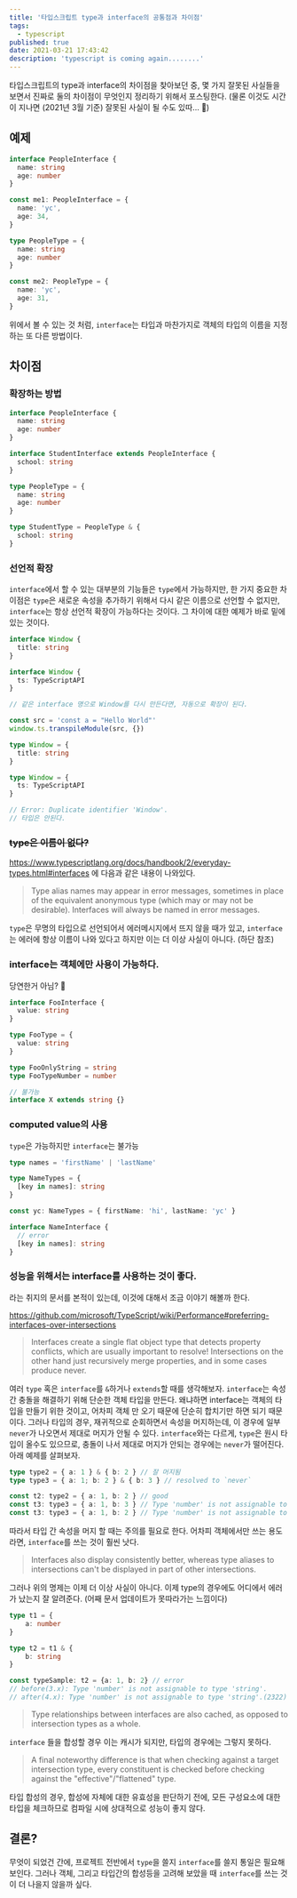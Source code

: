 ```yaml
---
title: '타입스크립트 type과 interface의 공통점과 차이점'
tags:
  - typescript
published: true
date: 2021-03-21 17:43:42
description: 'typescript is coming again........'
---
```


타입스크립트의 type과 interface의 차이점을 찾아보던 중, 몇 가지 잘못된 사실들을 보면서 진짜로 둘의 차이점이 무엇인지 정리하기 위해서 포스팅한다. (물론 이것도 시간이 지나면 (2021년 3월 기준) 잘못된 사실이 될 수도 있따... 🤪)

## 예제

```typescript
interface PeopleInterface {
  name: string
  age: number
}

const me1: PeopleInterface = {
  name: 'yc',
  age: 34,
}

type PeopleType = {
  name: string
  age: number
}

const me2: PeopleType = {
  name: 'yc',
  age: 31,
}
```

위에서 볼 수 있는 것 처럼, `interface`는 타입과 마찬가지로 객체의 타입의 이름을 지정하는 또 다른 방법이다.

## 차이점

### 확장하는 방법

```typescript
interface PeopleInterface {
  name: string
  age: number
}

interface StudentInterface extends PeopleInterface {
  school: string
}
```

```typescript
type PeopleType = {
  name: string
  age: number
}

type StudentType = PeopleType & {
  school: string
}
```

### 선언적 확장

`interface`에서 할 수 있는 대부분의 기능들은 `type`에서 가능하지만, 한 가지 중요한 차이점은 `type`은 새로운 속성을 추가하기 위해서 다시 같은 이름으로 선언할 수 없지만, `interface`는 항상 선언적 확장이 가능하다는 것이다. 그 차이에 대한 예제가 바로 밑에 있는 것이다.

```typescript
interface Window {
  title: string
}

interface Window {
  ts: TypeScriptAPI
}

// 같은 interface 명으로 Window를 다시 만든다면, 자동으로 확장이 된다.

const src = 'const a = "Hello World"'
window.ts.transpileModule(src, {})
```

```typescript
type Window = {
  title: string
}

type Window = {
  ts: TypeScriptAPI
}

// Error: Duplicate identifier 'Window'.
// 타입은 안된다.
```

### ~~type은 이름이 없다?~~

https://www.typescriptlang.org/docs/handbook/2/everyday-types.html#interfaces 에 다음과 같은 내용이 나와있다.

> Type alias names may appear in error messages, sometimes in place of the equivalent anonymous type (which may or may not be desirable). Interfaces will always be named in error messages.

`type`은 무명의 타입으로 선언되어서 에러메시지에서 뜨지 않을 때가 있고, `interface`는 에러에 항상 이름이 나와 있다고 하지만 이는 더 이상 사실이 아니다. (하단 참조)

### interface는 객체에만 사용이 가능하다.

당연한거 아님? 🤔

```typescript
interface FooInterface {
  value: string
}

type FooType = {
  value: string
}

type FooOnlyString = string
type FooTypeNumber = number

// 불가능
interface X extends string {}
```

### computed value의 사용

`type`은 가능하지만 `interface`는 불가능

```typescript
type names = 'firstName' | 'lastName'

type NameTypes = {
  [key in names]: string
}

const yc: NameTypes = { firstName: 'hi', lastName: 'yc' }

interface NameInterface {
  // error
  [key in names]: string
}
```

### 성능을 위해서는 interface를 사용하는 것이 좋다.

라는 취지의 문서를 본적이 있는데, 이것에 대해서 조금 이야기 해볼까 한다.

https://github.com/microsoft/TypeScript/wiki/Performance#preferring-interfaces-over-intersections


> Interfaces create a single flat object type that detects property conflicts, which are usually important to resolve! Intersections on the other hand just recursively merge properties, and in some cases produce never. 

여러 `type` 혹은 `interface`를 `&`하거나 `extends`할 때를 생각해보자. `interface`는 속성간 충돌을 해결하기 위해 단순한 객체 타입을 만든다. 왜냐하면 interface는 객체의 타입을 만들기 위한 것이고, 어차피 객체 만 오기 때문에 단순히 합치기만 하면 되기 때문이다. 그러나 타입의 경우, 재귀적으로 순회하면서 속성을 머지하는데, 이 경우에 일부 `never`가 나오면서 제대로 머지가 안될 수 있다. `interface`와는 다르게, `type`은 원시 타입이 올수도 있으므로, 충돌이 나서 제대로 머지가 안되는 경우에는 `never`가 떨어진다. 아래 예제를 살펴보자.

```typescript
type type2 = { a: 1 } & { b: 2 } // 잘 머지됨
type type3 = { a: 1; b: 2 } & { b: 3 } // resolved to `never`

const t2: type2 = { a: 1, b: 2 } // good
const t3: type3 = { a: 1, b: 3 } // Type 'number' is not assignable to type 'never'.(2322)
const t3: type3 = { a: 1, b: 2 } // Type 'number' is not assignable to type 'never'.(2322)
```

따라서 타입 간 속성을 머지 할 때는 주의를 필요로 한다. 어차피 객체에서만 쓰는 용도라면, `interface`를 쓰는 것이 훨씬 낫다.

> Interfaces also display consistently better, whereas type aliases to intersections can't be displayed in part of other intersections. 

그러나 위의 명제는 이제 더 이상 사실이 아니다. 이제 type의 경우에도 어디에서 에러가 났는지 잘 알려준다. (어째 문서 업데이트가 못따라가는 느낌이다)

```typescript
type t1 = {
    a: number
}

type t2 = t1 & {
    b: string
}

const typeSample: t2 = {a: 1, b: 2} // error
// before(3.x): Type 'number' is not assignable to type 'string'.
// after(4.x): Type 'number' is not assignable to type 'string'.(2322) input.tsx(14, 5): The expected type comes from property 'b' which is declared here on type 't2'
```

> Type relationships between interfaces are also cached, as opposed to intersection types as a whole. 

`interface` 들을 합성할 경우 이는 캐시가 되지만, 타입의 경우에는 그렇지 못하다.

> A final noteworthy difference is that when checking against a target intersection type, every constituent is checked before checking against the "effective"/"flattened" type.

타입 합성의 경우, 합성에 자체에 대한 유효성을 판단하기 전에, 모든 구성요소에 대한 타입을 체크하므로 컴파일 시에 상대적으로 성능이 좋지 않다.

## 결론?

무엇이 되었건 간에, 프로젝트 전반에서 `type`을 쓸지 `interface`를 쓸지 통일은 필요해보인다. 그러나 객체, 그리고 타입간의 합성등을 고려해 보았을 때 `interface`를 쓰는 것이 더 나을지 않을까 싶다. 

